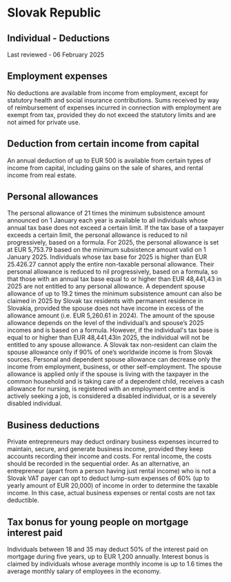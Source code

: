 # Slovak Republic
## Individual - Deductions
Last reviewed - 06 February 2025
## Employment expenses
No deductions are available from income from employment, except for statutory health and social insurance contributions. Sums received by way of reimbursement of expenses incurred in connection with employment are exempt from tax, provided they do not exceed the statutory limits and are not aimed for private use.
## Deduction from certain income from capital
An annual deduction of up to EUR 500 is available from certain types of income from capital, including gains on the sale of shares, and rental income from real estate.
## Personal allowances
The personal allowance of 21 times the minimum subsistence amount announced on 1 January each year is available to all individuals whose annual tax base does not exceed a certain limit. If the tax base of a taxpayer exceeds a certain limit, the personal allowance is reduced to nil progressively, based on a formula.
For 2025, the personal allowance is set at EUR 5,753.79 based on the minimum subsistence amount valid on 1 January 2025. Individuals whose tax base for 2025 is higher than EUR 25.426.27 cannot apply the entire non-taxable personal allowance. Their personal allowance is reduced to nil progressively, based on a formula, so that those with an annual tax base equal to or higher than EUR 48,441,43 in 2025 are not entitled to any personal allowance.
A dependent spouse allowance of up to 19.2 times the minimum subsistence amount can also be claimed in 2025 by Slovak tax residents with permanent residence in Slovakia, provided the spouse does not have income in excess of the allowance amount (i.e. EUR 5,260.61 in 2024). The amount of the spouse allowance depends on the level of the individual’s and spouse’s 2025 incomes and is based on a formula. However, if the individual's tax base is equal to or higher than EUR 48,441,43in 2025, the individual will not be entitled to any spouse allowance. A Slovak tax non-resident can claim the spouse allowance only if 90% of one’s worldwide income is from Slovak sources.
Personal and dependent spouse allowance can decrease only the income from employment, business, or other self-employment.
The spouse allowance is applied only if the spouse is living with the taxpayer in the common household and is taking care of a dependent child, receives a cash allowance for nursing, is registered with an employment centre and is actively seeking a job, is considered a disabled individual, or is a severely disabled individual.
## Business deductions
Private entrepreneurs may deduct ordinary business expenses incurred to maintain, secure, and generate business income, provided they keep accounts recording their income and costs. For rental income, the costs should be recorded in the sequential order.
As an alternative, an entrepreneur (apart from a person having just rental income) who is not a Slovak VAT payer can opt to deduct lump-sum expenses of 60% (up to yearly amount of EUR 20,000) of income in order to determine the taxable income. In this case, actual business expenses or rental costs are not tax deductible.
## Tax bonus for young people on mortgage interest paid
Individuals between 18 and 35 may deduct 50% of the interest paid on mortgage during five years, up to EUR 1,200 annually. Interest bonus is claimed by individuals whose average monthly income is up to 1.6 times the average monthly salary of employees in the economy.
